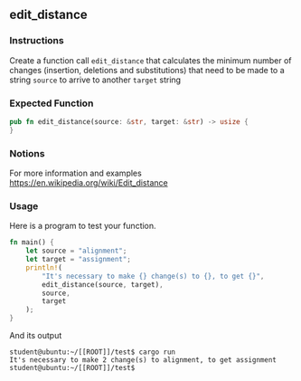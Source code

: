 ## edit_distance

### Instructions

Create a function call `edit_distance` that calculates the minimum number of changes (insertion, deletions and substitutions) that need to be made to a string `source` to arrive to another `target` string

### Expected Function

```rust
pub fn edit_distance(source: &str, target: &str) -> usize {
}
```

### Notions

For more information and examples https://en.wikipedia.org/wiki/Edit_distance

### Usage

Here is a program to test your function.

```rust
fn main() {
	let source = "alignment";
	let target = "assignment";
	println!(
		"It's necessary to make {} change(s) to {}, to get {}",
		edit_distance(source, target),
		source,
		target
	);
}
```

And its output

```console
student@ubuntu:~/[[ROOT]]/test$ cargo run
It's necessary to make 2 change(s) to alignment, to get assignment
student@ubuntu:~/[[ROOT]]/test$
```
